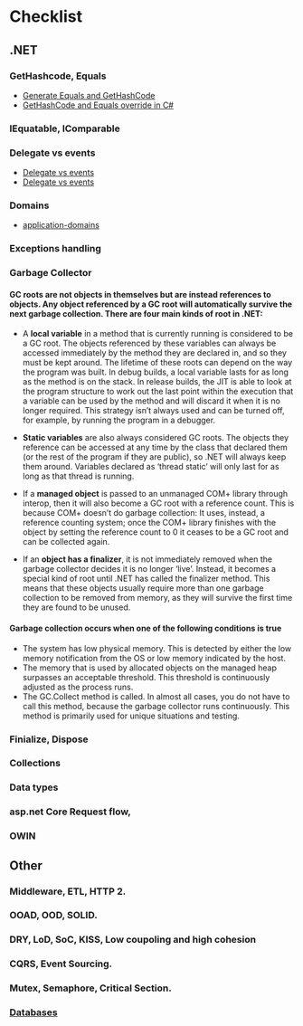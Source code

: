 
# Checklist
## .NET
### GetHashcode, Equals
* [Generate Equals and GetHashCode](https://docs.microsoft.com/en-us/visualstudio/ide/reference/generate-equals-gethashcode-methods?view=vs-2019)
* [GetHashCode and Equals override in C#](https://www.codementor.io/@dhananjaykumar/gethashcode-and-equals-override-in-c-y7vugbpie)
### IEquatable, IComparable
### Delegate vs events
* [Delegate vs events](https://dzone.com/articles/event-vs-delegate)
* [Delegate vs events](https://docs.microsoft.com/en-us/dotnet/csharp/distinguish-delegates-events)
### Domains
* [application-domains](https://docs.microsoft.com/en-us/dotnet/framework/app-domains/application-domains)
###  Exceptions handling
###  Garbage Collector
#### **GC roots** are not objects in themselves but are instead references to objects. Any object referenced by a GC root will automatically survive the next garbage collection. There are four main kinds of root in .NET:
* A **local variable** in a method that is currently running is considered to be a GC root. The objects referenced by these variables can always be accessed immediately by the method they are declared in, and so they must be kept around. The lifetime of these roots can depend on the way the program was built. In debug builds, a local variable lasts for as long as the method is on the stack. In release builds, the JIT is able to look at the program structure to work out the last point within the execution that a variable can be used by the method and will discard it when it is no longer required. This strategy isn’t always used and can be turned off, for example, by running the program in a debugger.

* **Static variables** are also always considered GC roots. The objects they reference can be accessed at any time by the class that declared them (or the rest of the program if they are public), so .NET will always keep them around. Variables declared as ‘thread static’ will only last for as long as that thread is running.

* If a **managed object** is passed to an unmanaged COM+ library through interop, then it will also become a GC root with a reference count. This is because COM+ doesn’t do garbage collection: It uses, instead, a reference counting system; once the COM+ library finishes with the object by setting the reference count to 0 it ceases to be a GC root and can be collected again.

* If an **object has a finalizer**, it is not immediately removed when the garbage collector decides it is no longer ‘live’. Instead, it becomes a special kind of root until .NET has called the finalizer method. This means that these objects usually require more than one garbage collection to be removed from memory, as they will survive the first time they are found to be unused.

#### Garbage collection occurs when one of the following conditions is true
* The system has low physical memory. This is detected by either the low memory notification from the OS or low memory indicated by the host.
* The memory that is used by allocated objects on the managed heap surpasses an acceptable threshold. This threshold is continuously adjusted as the process runs.
* The GC.Collect method is called. In almost all cases, you do not have to call this method, because the garbage collector runs continuously. This method is primarily used for unique situations and testing.

###  Finialize, Dispose
###  Collections
###  Data types
###  asp.net Core Request flow,
###  OWIN

## Other
###  Middleware, ETL, HTTP 2.
###  OOAD, OOD, SOLID.
###  DRY, LoD, SoC, KISS, Low coupoling and high cohesion
###  CQRS, Event Sourcing.
###  Mutex, Semaphore, Critical Section.
### [Databases](https://github.com/khdevnet/checklist/tree/master/databases)
